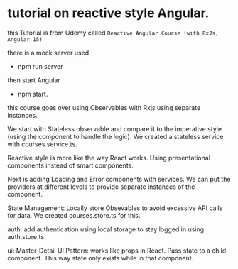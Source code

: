 # tutorial on reactive style Angular.

this Tutorial is from Udemy called `Reactive Angular Course (with RxJs, Angular 15)`

there is a mock server used 
- npm run server

then start Angular
- npm start.

this course goes over using Observables with Rxjs using separate instances.

We start with Stateless observable and compare it to the imperative style (using the component to handle the logic).
We created a stateless service with courses.service.ts. 

Reactive style is more like the way React works. Using presentational components instead of smart components. 

Next is adding Loading and Error components with services. We can put the providers at different levels to provide separate instances of the component.

State Management: Locally store Obsevables to avoid excessive API calls for data.
We created courses.store.ts for this.

auth: add authentication using local storage to stay logged in using auth.store.ts

ui: Master-Detail UI Pattern: works like props in React. Pass state to a child component. This way state only exists while in that component.

